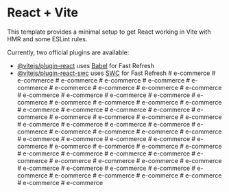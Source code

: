 # React + Vite

This template provides a minimal setup to get React working in Vite with HMR and some ESLint rules.

Currently, two official plugins are available:

- [@vitejs/plugin-react](https://github.com/vitejs/vite-plugin-react/blob/main/packages/plugin-react/README.md) uses [Babel](https://babeljs.io/) for Fast Refresh
- [@vitejs/plugin-react-swc](https://github.com/vitejs/vite-plugin-react-swc) uses [SWC](https://swc.rs/) for Fast Refresh
#   e - c o m m e r c e  
 #   e - c o m m e r c e  
 #   e - c o m m e r c e  
 #   e - c o m m e r c e  
 #   e - c o m m e r c e  
 #   e - c o m m e r c e  
 #   e - c o m m e r c e  
 #   e - c o m m e r c e  
 #   e - c o m m e r c e  
 #   e - c o m m e r c e  
 #   e - c o m m e r c e  
 #   e - c o m m e r c e  
 #   e - c o m m e r c e  
 #   e - c o m m e r c e  
 #   e - c o m m e r c e  
 #   e - c o m m e r c e  
 #   e - c o m m e r c e  
 #   e - c o m m e r c e  
 #   e - c o m m e r c e  
 #   e - c o m m e r c e  
 #   e - c o m m e r c e  
 #   e - c o m m e r c e  
 #   e - c o m m e r c e  
 #   e - c o m m e r c e  
 #   e - c o m m e r c e  
 #   e - c o m m e r c e  
 #   e - c o m m e r c e  
 #   e - c o m m e r c e  
 #   e - c o m m e r c e  
 #   e - c o m m e r c e  
 #   e - c o m m e r c e  
 #   e - c o m m e r c e  
 #   e - c o m m e r c e  
 #   e - c o m m e r c e  
 #   e - c o m m e r c e  
 #   e - c o m m e r c e  
 #   e - c o m m e r c e  
 #   e - c o m m e r c e  
 #   e - c o m m e r c e  
 #   e - c o m m e r c e  
 #   e - c o m m e r c e  
 #   e - c o m m e r c e  
 #   e - c o m m e r c e  
 #   e - c o m m e r c e  
 #   e - c o m m e r c e  
 #   e - c o m m e r c e  
 #   e - c o m m e r c e  
 #   e - c o m m e r c e  
 #   e - c o m m e r c e  
 #   e - c o m m e r c e  
 #   e - c o m m e r c e  
 #   e - c o m m e r c e  
 #   e - c o m m e r c e  
 #   e - c o m m e r c e  
 #   e - c o m m e r c e  
 #   e - c o m m e r c e  
 #   e - c o m m e r c e  
 #   e - c o m m e r c e  
 #   e - c o m m e r c e  
 #   e - c o m m e r c e  
 #   e - c o m m e r c e  
 #   e - c o m m e r c e  
 #   e - c o m m e r c e  
 #   e - c o m m e r c e  
 #   e - c o m m e r c e  
 #   e - c o m m e r c e  
 